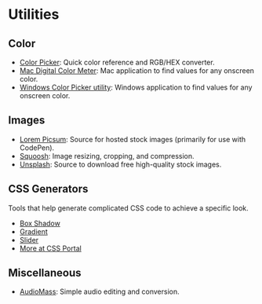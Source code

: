 # Utilities

## Color

- [Color Picker](https://g.co/kgs/aUsQzS): Quick color reference and RGB/HEX converter.
- [Mac Digital Color Meter](https://support.apple.com/en-ca/guide/digital-color-meter/welcome/mac): Mac application to find values for any onscreen color.
- [Windows Color Picker utility](https://learn.microsoft.com/en-us/windows/powertoys/color-picker): Windows application to find values for any onscreen color.

## Images

- [Lorem Picsum](https://picsum.photos): Source for hosted stock images (primarily for use with CodePen).
- [Squoosh](https://squoosh.app): Image resizing, cropping, and compression.
- [Unsplash](https://unsplash.com): Source to download free high-quality stock images.

## CSS Generators

Tools that help generate complicated CSS code to achieve a specific look.

- [Box Shadow](https://www.cssportal.com/css3-box-shadow-generator/)
- [Gradient](https://www.cssportal.com/css-gradient-generator/)
- [Slider](https://www.cssportal.com/style-input-range/)
- [More at CSS Portal](https://www.cssportal.com/css-generators.php)

## Miscellaneous

- [AudioMass](https://audiomass.co): Simple audio editing and conversion.
